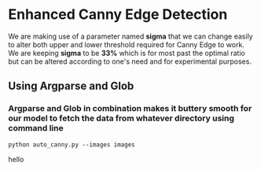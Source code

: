 # Enhanced Canny Edge Detection

We are making use of a parameter named **sigma** that we can change easily to alter both upper and lower threshold required for Canny Edge to work.
We are keeping **sigma** to be **33%** which is for most past the optimal ratio but can be altered according to one's need and for experimental purposes.

## Using Argparse and Glob

### Argparse and Glob in combination makes it buttery smooth for our model to fetch the data from whatever directory using command line

```shell
python auto_canny.py --images images
```

hello